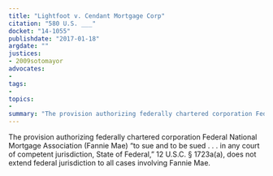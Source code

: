```yaml
---
title: "Lightfoot v. Cendant Mortgage Corp"
citation: "580 U.S. ___"
docket: "14-1055"
publishdate: "2017-01-18"
argdate: ""
justices:
- 2009sotomayor
advocates:
- 
tags:
- 
topics:
- 
summary: "The provision authorizing federally chartered corporation Federal National Mortgage Association (Fannie Mae) “to sue and to be sued . . . in any court of competent jurisdiction, State of Federal,” 12 U.S.C. § 1723a(a), does not extend federal jurisdiction to all cases involving Fannie Mae."
---
```

The provision authorizing federally chartered corporation Federal National Mortgage Association (Fannie Mae) “to sue and to be sued . . . in any court of competent jurisdiction, State of Federal,” 12 U.S.C. § 1723a(a), does not extend federal jurisdiction to all cases involving Fannie Mae.

